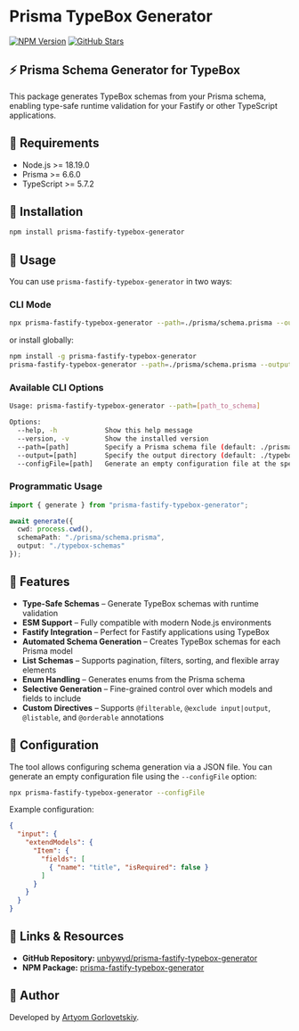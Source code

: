 # Prisma TypeBox Generator

[![NPM Version](https://img.shields.io/npm/v/prisma-fastify-typebox-generator.svg?style=for-the-badge)](https://www.npmjs.com/package/prisma-fastify-typebox-generator)
[![GitHub Stars](https://img.shields.io/github/stars/unbywyd/prisma-fastify-typebox-generator.svg?style=for-the-badge&logo=github)](https://github.com/unbywyd/prisma-fastify-typebox-generator)

## ⚡ Prisma Schema Generator for TypeBox

This package generates TypeBox schemas from your Prisma schema, enabling type-safe runtime validation for your Fastify or other TypeScript applications.

## 🔹 Requirements

- Node.js >= 18.19.0
- Prisma >= 6.6.0
- TypeScript >= 5.7.2

## 🚀 Installation

```sh
npm install prisma-fastify-typebox-generator
```

## 🔧 Usage

You can use `prisma-fastify-typebox-generator` in two ways:

### CLI Mode

```sh
npx prisma-fastify-typebox-generator --path=./prisma/schema.prisma --output=./typebox-schemas
```

or install globally:

```sh
npm install -g prisma-fastify-typebox-generator
prisma-fastify-typebox-generator --path=./prisma/schema.prisma --output=./typebox-schemas
```

### Available CLI Options

```sh
Usage: prisma-fastify-typebox-generator --path=[path_to_schema]

Options:
  --help, -h            Show this help message
  --version, -v         Show the installed version
  --path=[path]         Specify a Prisma schema file (default: ./prisma/schema.prisma)
  --output=[path]       Specify the output directory (default: ./typebox-schemas)
  --configFile=[path]   Generate an empty configuration file at the specified path
```

### Programmatic Usage

```ts
import { generate } from "prisma-fastify-typebox-generator";

await generate({
  cwd: process.cwd(),
  schemaPath: "./prisma/schema.prisma",
  output: "./typebox-schemas"
});
```

## 📌 Features

- **Type-Safe Schemas** – Generate TypeBox schemas with runtime validation
- **ESM Support** – Fully compatible with modern Node.js environments
- **Fastify Integration** – Perfect for Fastify applications using TypeBox
- **Automated Schema Generation** – Creates TypeBox schemas for each Prisma model
- **List Schemas** – Supports pagination, filters, sorting, and flexible array elements
- **Enum Handling** – Generates enums from the Prisma schema
- **Selective Generation** – Fine-grained control over which models and fields to include
- **Custom Directives** – Supports `@filterable`, `@exclude input|output`, `@listable`, and `@orderable` annotations

## 🔧 Configuration

The tool allows configuring schema generation via a JSON file. You can generate an empty configuration file using the `--configFile` option:

```sh
npx prisma-fastify-typebox-generator --configFile
```

Example configuration:

```json
{
  "input": {
    "extendModels": {
      "Item": {
        "fields": [
          { "name": "title", "isRequired": false }
        ]
      }
    }
  }
}
```

## 🔗 Links & Resources

- **GitHub Repository:** [unbywyd/prisma-fastify-typebox-generator](https://github.com/unbywyd/prisma-fastify-typebox-generator)
- **NPM Package:** [prisma-fastify-typebox-generator](https://www.npmjs.com/package/prisma-fastify-typebox-generator)

## 📌 Author

Developed by [Artyom Gorlovetskiy](https://github.com/unbywyd).
